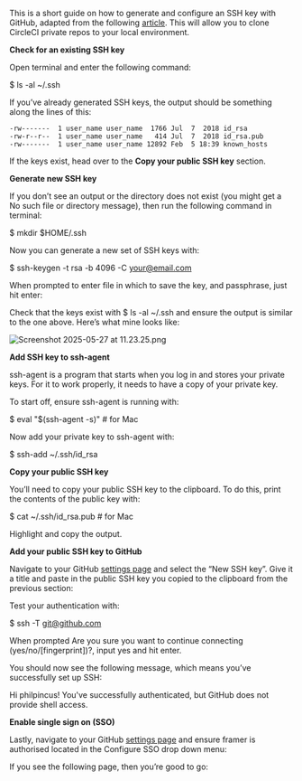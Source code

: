 This is a short guide on how to generate and configure an SSH key with GitHub, adapted from the following [article](https://www.freecodecamp.org/news/git-ssh-how-to/). This will allow you to clone CircleCI private repos to your local environment.

**Check for an existing SSH key**

Open terminal and enter the following command:

$ ls -al ~/.ssh

If you’ve already generated SSH keys, the output should be something along the lines of this:

```
-rw-------  1 user_name user_name  1766 Jul  7  2018 id_rsa
-rw-r--r--  1 user_name user_name   414 Jul  7  2018 id_rsa.pub
-rw-------  1 user_name user_name 12892 Feb  5 18:39 known_hosts
```

If the keys exist, head over to the **Copy your public SSH key** section.

**Generate new SSH key**

If you don’t see an output or the directory does not exist (you might get a No such file or directory message), then run the following command in terminal:

$ mkdir $HOME/.ssh

Now you can generate a new set of SSH keys with:

$ ssh-keygen -t rsa -b 4096 -C your@email.com

When prompted to enter file in which to save the key, and passphrase, just hit enter:

Check that the keys exist with $ ls -al ~/.ssh and ensure the output is similar to the one above. Here’s what mine looks like:

![Screenshot 2025-05-27 at 11.23.25.png](attachment:3b146318-43d5-472b-8488-5ccc942079b9:Screenshot_2025-05-27_at_11.23.25.png)

**Add SSH key to ssh-agent**

ssh-agent is a program that starts when you log in and stores your private keys. For it to work properly, it needs to have a copy of your private key.

To start off, ensure ssh-agent is running with:

$ eval "$(ssh-agent -s)" # for Mac

Now add your private key to ssh-agent with:

$ ssh-add ~/.ssh/id_rsa

**Copy your public SSH key**

You’ll need to copy your public SSH key to the clipboard. To do this, print the contents of the public key with:

$ cat ~/.ssh/id_rsa.pub # for Mac

Highlight and copy the output.

**Add your public SSH key to GitHub**

Navigate to your GitHub [settings page](https://github.com/settings/keys) and select the “New SSH key”. Give it a title and paste in the public SSH key you copied to the clipboard from the previous section:

Test your authentication with:

$ ssh -T git@github.com

When prompted Are you sure you want to continue connecting (yes/no/[fingerprint])?, input yes and hit enter.

You should now see the following message, which means you’ve successfully set up SSH:

Hi philpincus! You've successfully authenticated, but GitHub does not provide shell access.

**Enable single sign on (SSO)**

Lastly, navigate to your GitHub [settings page](https://github.com/settings/keys) and ensure framer is authorised located in the Configure SSO drop down menu:

If you see the following page, then you’re good to go: